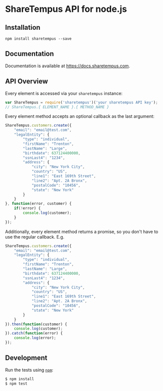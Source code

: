 # ShareTempus API for node.js

## Installation

`npm install sharetempus --save`

## Documentation

Documentation is available at https://docs.sharetempus.com.

## API Overview

Every element is accessed via your `sharetempus` instance:

```js
var ShareTempus = require('sharetempus')('your sharetempus API key');
// ShareTempus.{ ELEMENT_NAME }.{ METHOD_NAME }
```

Every element method accepts an optional callback as the last argument:

```js
ShareTempus.customers.create({
    "email": "email@test.com",
    "legalEntity": {
        "type": "individual",
        "firstName": "Trenton",
        "lastName": "Large",
        "birthdate": 637124400000,
        "ssnLast4": "1234",
        "address": {
            "city": "New York City",
            "country": "US",
            "line1": "East 169th Street",
            "line2": "Apt. 2A Bronx",
            "postalCode": "10456",
            "state": "New York"
        }
    }
}, function(error, customer) {
    if(!error) {
        console.log(customer);
    }
});
```

Additionally, every element method returns a promise, so you don't have to use the regular callback. E.g.

```js
ShareTempus.customers.create({
    "email": "email@test.com",
    "legalEntity": {
        "type": "individual",
        "firstName": "Trenton",
        "lastName": "Large",
        "birthdate": 637124400000,
        "ssnLast4": "1234",
        "address": {
            "city": "New York City",
            "country": "US",
            "line1": "East 169th Street",
            "line2": "Apt. 2A Bronx",
            "postalCode": "10456",
            "state": "New York"
        }
    }
}).then(function(customer) {
    console.log(customer);
}).catch(function(error) {
    console.log(error);
});
```

## Development

Run the tests using [`npm`](https://www.npmjs.com/):

```bash
$ npm install
$ npm test
```
